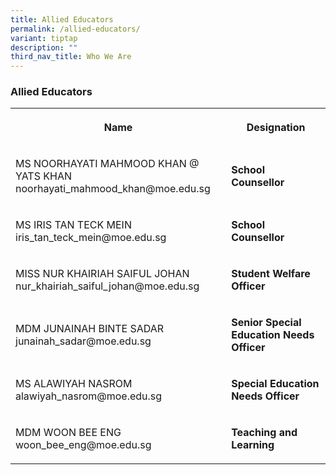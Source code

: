 ```yaml
---
title: Allied Educators
permalink: /allied-educators/
variant: tiptap
description: ""
third_nav_title: Who We Are
---
```

<h3><strong>Allied Educators</strong></h3>
<table style="minWidth: 50px">
<colgroup>
<col>
<col>
</colgroup>
<tbody>
<tr>
<th rowspan="1" colspan="1">
<p>Name</p>
</th>
<th rowspan="1" colspan="1">
<p>Designation</p>
</th>
</tr>
<tr>
<td rowspan="1" colspan="1">
<p>MS NOORHAYATI MAHMOOD KHAN @ YATS KHAN
<br>noorhayati_mahmood_khan@moe.edu.sg</p>
</td>
<td rowspan="1" colspan="1">
<p><strong>School Counsellor</strong>
</p>
</td>
</tr>
<tr>
<td rowspan="1" colspan="1">
<p>MS IRIS TAN TECK MEIN
<br>iris_tan_teck_mein@moe.edu.sg</p>
</td>
<td rowspan="1" colspan="1">
<p><strong>School Counsellor</strong>
</p>
</td>
</tr>
<tr>
<td rowspan="1" colspan="1">
<p>MISS NUR KHAIRIAH SAIFUL JOHAN
<br>nur_khairiah_saiful_johan@moe.edu.sg</p>
</td>
<td rowspan="1" colspan="1">
<p><strong>Student Welfare Officer</strong>
</p>
</td>
</tr>
<tr>
<td rowspan="1" colspan="1">
<p>MDM JUNAINAH BINTE SADAR
<br>junainah_sadar@moe.edu.sg</p>
</td>
<td rowspan="1" colspan="1">
<p><strong>Senior Special Education Needs Officer</strong>
</p>
</td>
</tr>
<tr>
<td rowspan="1" colspan="1">
<p>MS ALAWIYAH NASROM
<br>alawiyah_nasrom@moe.edu.sg</p>
</td>
<td rowspan="1" colspan="1">
<p><strong>Special Education Needs Officer</strong>
</p>
</td>
</tr>
<tr>
<td rowspan="1" colspan="1">
<p>MDM WOON BEE ENG
<br>woon_bee_eng@moe.edu.sg</p>
</td>
<td rowspan="1" colspan="1">
<p><strong>Teaching and Learning</strong>
</p>
</td>
</tr>
</tbody>
</table>
<p></p>